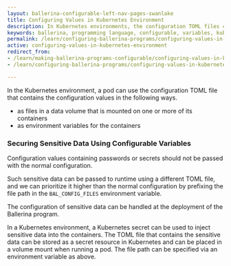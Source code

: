 ```yaml
---
layout: ballerina-configurable-left-nav-pages-swanlake
title: Configuring Values in Kubernetes Environment
description: In Kubernetes environments, the configuration TOML files can be used to configure values at deployment.
keywords: ballerina, programming language, configurable, variables, kubernetes, pod
permalink: /learn/configuring-ballerina-programs/configuring-values-in-kubernetes-environment/
active: configuring-values-in-kubernetes-environment
redirect_from:
- /learn/making-ballerina-programs-configurable/configuring-values-in-kubernetes-environment
- /learn/configuring-ballerina-programs/configuring-values-in-kubernetes-environment

---
```


In the Kubernetes environment, a pod can use the configuration TOML file that contains the configuration values in the
following ways.

- as files in a data volume that is mounted on one or more of its containers
- as environment variables for the containers

### Securing Sensitive Data Using Configurable Variables

Configuration values containing passwords or secrets should not be passed with the normal configuration.

Such sensitive data can be passed to runtime using a different TOML file, and we can prioritize it higher than the
normal configuration by prefixing the file path in the `BAL_CONFIG_FILES` environment variable.

The configuration of sensitive data can be handled at the deployment of the Ballerina program.

In a Kubernetes environment, a Kubernetes secret can be used to inject sensitive data into the containers. The TOML file
that contains the sensitive data can be stored as a secret resource in Kubernetes and can be placed in a volume mount
when running a pod. The file path can be specified via an environment variable as above.

<style> #tree-expand-all , #tree-collapse-all, .cTocElements {display:none;} .cGitButtonContainer {padding-left: 40px;} </style>
